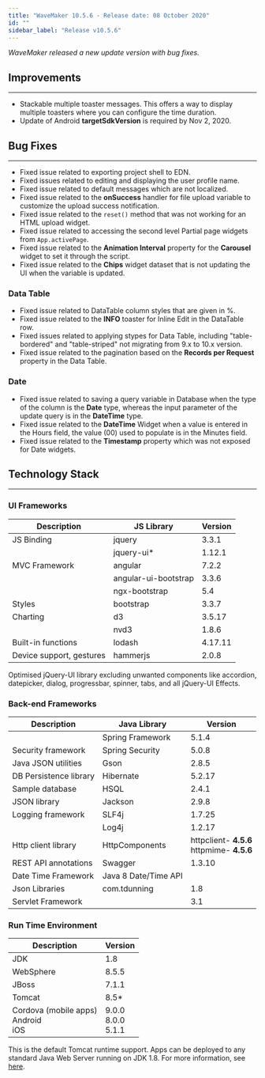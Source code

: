 ```yaml
---
title: "WaveMaker 10.5.6 - Release date: 08 October 2020"
id: ""
sidebar_label: "Release v10.5.6"
---
```

*WaveMaker released a new update version with bug fixes.*

## Improvements

---

- Stackable multiple toaster messages. This offers a way to display multiple toasters where you can configure the time duration.
- Update of Android **targetSdkVersion** is required by Nov 2, 2020.

## Bug Fixes

---

- Fixed issue related to exporting project shell to EDN.
- Fixed issues related to editing and displaying the user profile name.
- Fixed issue related to default messages which are not localized.
- Fixed issue related to the **onSuccess** handler for file upload variable to customize the upload success notification.
- Fixed issue related to the `reset()` method that was not working for an HTML upload widget.
- Fixed issue related to accessing the second level Partial page widgets from `App.activePage`.
- Fixed issue related to the **Animation Interval** property for the **Carousel** widget to set it through the script.
- Fixed issue related to the **Chips** widget dataset that is not updating the UI when the variable is updated.

### Data Table

- Fixed issue related to DataTable column styles that are given in %.
- Fixed issue related to the **INFO** toaster for Inline Edit in the DataTable row.
- Fixed issues related to applying stypes for Data Table, including "table-bordered" and "table-striped" not migrating from 9.x to 10.x version.
- Fixed issue related to the pagination based on the **Records per Request** property in the Data Table.

### Date

- Fixed issue related to saving a query variable in Database when the type of the column is the **Date** type, whereas the input parameter of the update query is in the **DateTime** type.
- Fixed issue related to the **DateTime** Widget when a value is entered in the Hours field, the value (00) used to populate is in the Minutes field.
- Fixed issue related to the **Timestamp** property which was not exposed for Date widgets.

## Technology Stack

---

### UI Frameworks

| Description | JS Library | Version |
| --- | --- | --- |
| JS Binding | jquery | 3.3.1 |
|  | jquery-ui* | 1.12.1 |
| MVC Framework | angular | 7.2.2 |
|  | angular-ui-bootstrap | 3.3.6 |
|  | ngx-bootstrap | 5.4|
| Styles | bootstrap | 3.3.7 |
| Charting | d3 | 3.5.17 |
|  | nvd3 | 1.8.6 |
| Built-in functions | lodash | 4.17.11 |
| Device support, gestures | hammerjs | 2.0.8 |

Optimised jQuery-UI library excluding unwanted components like accordion, datepicker, dialog, progressbar, spinner, tabs, and all jQuery-UI Effects.

### Back-end Frameworks

| Description | Java Library | Version |
| --- | --- | --- |
|  | Spring Framework |5.1.4 |
| Security framework | Spring Security | 5.0.8 |
| Java JSON utilities | Gson |2.8.5 |
| DB Persistence library | Hibernate |5.2.17 |
| Sample database | HSQL |2.4.1 |
| JSON library | Jackson |2.9.8 |
| Logging framework | SLF4j |1.7.25 |
|  | Log4j | 1.2.17 |
| Http client library | HttpComponents |httpclient- **4.5.6** <br> httpmime- **4.5.6** |
| REST API annotations | Swagger | 1.3.10 |
| Date Time Framework | Java 8 Date/Time API |  |
| Json Libraries | com.tdunning |  1.8 |
| Servlet Framework |  | 3.1 |

### Run Time Environment

| Description | Version |
| --- | --- |
| JDK | 1.8 |
| WebSphere | 8.5.5 |
| JBoss | 7.1.1 |
| Tomcat | 8.5* |
| Cordova (mobile apps) <br> Android <br> iOS | 9.0.0 <br> 8.0.0  <br> 5.1.1 |


This is the default Tomcat runtime support. Apps can be deployed to any standard Java Web Server running on JDK 1.8. For more information, see [here](/learn/app-development/deployment/deployment-web-server).
